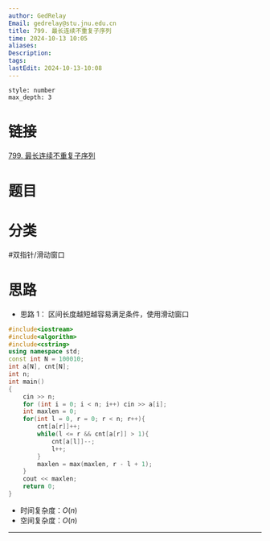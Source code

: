 ```yaml
---
author: GedRelay
Email: gedrelay@stu.jnu.edu.cn
title: 799. 最长连续不重复子序列
time: 2024-10-13 10:05
aliases: 
Description: 
tags: 
lastEdit: 2024-10-13-10:08
---
```


```toc
style: number
max_depth: 3
```

# 链接
[799. 最长连续不重复子序列](https://www.acwing.com/problem/content/801/) 

# 题目


# 分类
#双指针/滑动窗口 

# 思路
- 思路 1：
区间长度越短越容易满足条件，使用滑动窗口


```cpp
#include<iostream>
#include<algorithm>
#include<cstring>
using namespace std;
const int N = 100010;
int a[N], cnt[N];
int n;
int main()
{
	cin >> n;
	for (int i = 0; i < n; i++) cin >> a[i];
	int maxlen = 0;
	for(int l = 0, r = 0; r < n; r++){
	    cnt[a[r]]++;
	    while(l <= r && cnt[a[r]] > 1){
	        cnt[a[l]]--;
	        l++;
	    }
	    maxlen = max(maxlen, r - l + 1);
	}
	cout << maxlen;
	return 0;
}
```


- 时间复杂度：${O\left( n \right)  }$ 
- 空间复杂度：${O\left( n \right)  }$ 


---


